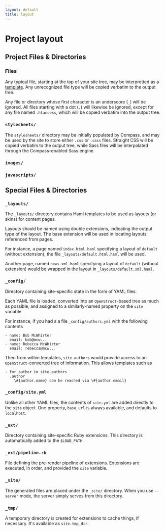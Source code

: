 ```yaml
---
layout: default
title: layout
---
```

# Project layout

## Project Files & Directories

### Files

Any typical file, starting at the top of your site tree, may be interpretted
as a [template](/file_types/). Any unrecognized file type will be copied
verbatim to the output tree.

Any file or directory whose first character is an underscore (`_`) will be ignored.
All files starting with a dot (`.`) will likewise be ignored, except for any file
named `.htaccess`, which will be copied verbatim into the output tree.

### `stylesheets/`

The `stylesheets/` directory may be initially populated by Compass, and may
be used by the site to store either `.css` or `.sass` files.  Straight CSS 
will be copied verbatim to the output tree, while Sass files will be interpolated
through the Compass-enabled Sass engine.

### `images/`

### `javascripts/`

## Special Files & Directories

### `_layouts/`

The `_layouts/` directory contains Haml templates to be used as layouts (or skins)
for content pages.

Layouts should be named using double extensions, indicating the output type of the layout.
The base extension will be used in locating layouts referenced from pages.

For instance, a page named `index.html.haml` specifying a layout of `default` (without 
extension), the file `_layouts/default.html.haml` will be used.

Another page, named `news.xml.haml` specifying a layout of `default` (without extension)
would be wrapped in the layout in `_layouts/default.xml.haml`.

### `_config/`
  
Directory containing site-specific state in the form
of YAML files.

Each YAML file is loaded, converted into an `OpenStruct`-based
tree as much as possible, and assigned to a similarly-named
property on the `site` variable.

For instance, if you had a a file `_config/authors.yml` with the 
following contents

    - name: Bob McWhirter
      email: bob@mcw...
    - name: Rebecca McWhirter
      email: rebecca@mcw...

Then from within templates, `site.authors` would provide access 
to an `OpenStruct`-converted tree of information.  This allows
templates such as

    - for author in site.authors
      .author
        \#{author.name} can be reached via \#{author.email}

### `_config/site.yml`

Unlike all other YAML files, the contents of `site.yml` are
added directly to the `site` object.  One property, `base_url` 
is always available, and defaults to `localhost`. 

### `_ext/`

Directory containing site-specific Ruby extensions.  This
directory is automatically added to the `$LOAD_PATH`.

### `_ext/pipeline.rb`
  
File defining the pre-render pipeline of extensions.  Extensions
are executed, in order, and provided the `site` variable.

### `_site/`

The generated files are placed under the `_site/` directory.
When you use `--server` mode, the server simply serves from
this directory.

### `_tmp/`

A temporary directory is created for extensions to cache
things, if necessary.  It's available as `site.tmp_dir`.
